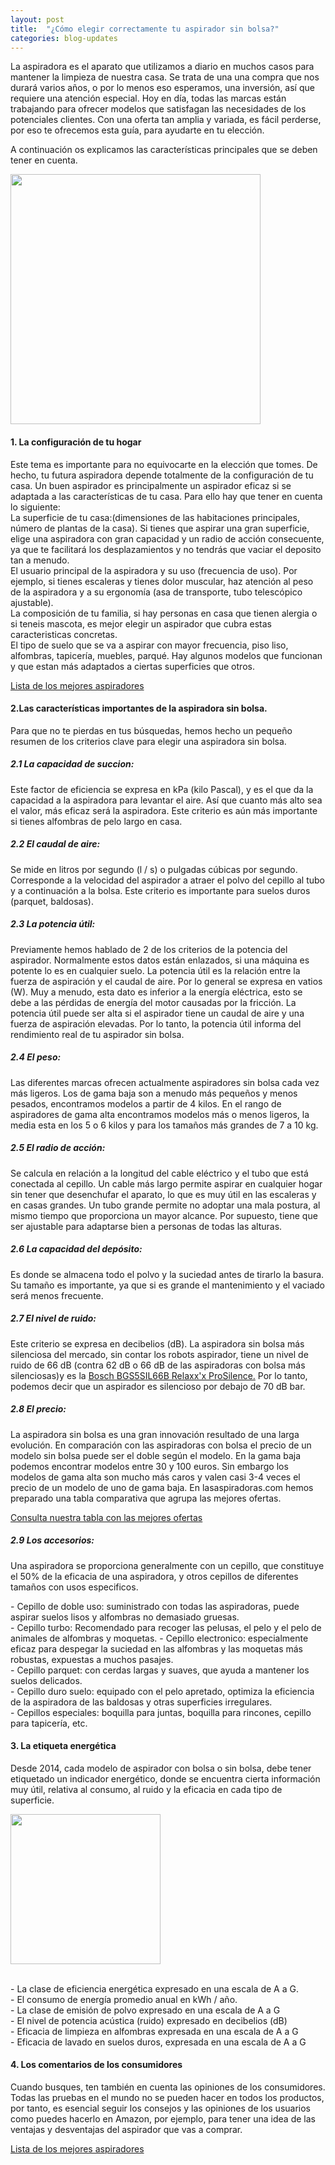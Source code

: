 ```yaml
---
layout: post
title:  "¿Cómo elegir correctamente tu aspirador sin bolsa?"
categories: blog-updates
---
```


La aspiradora es el aparato que utilizamos a diario en muchos casos para mantener la limpieza de nuestra casa. Se trata de una una compra que nos durará varios años, o por lo menos eso esperamos, una inversión,  así que requiere una atención especial.
Hoy en día, todas las marcas están trabajando para ofrecer modelos que satisfagan las necesidades de los potenciales clientes.
Con una oferta tan amplia y variada, es fácil perderse, por eso te ofrecemos esta guía, para ayudarte en tu elección.

A continuación os explicamos las características principales que se deben tener en cuenta.

  <div class="text-center">
    <img src="{{ site.url }}assets/img/blog-aspiradora-sin-bolsa.jpg" width="400" height="auto" alt="">
  </div>
<p>
<h4>1. La configuración de tu hogar</h4>
</p>
<p>
Este tema es importante para no equivocarte en la elección que tomes. De hecho, tu futura aspiradora depende totalmente de la configuración de tu casa. Un buen aspirador es principalmente un aspirador eficaz si se adaptada a las características de tu casa. Para ello hay que tener en cuenta lo siguiente:<br>
La superficie de tu casa:(dimensiones de las habitaciones principales, número de plantas de la casa). Si tienes que aspirar una gran superficie, elige una aspiradora con gran capacidad y un radio de acción consecuente, ya que te facilitará los desplazamientos y no tendrás que vaciar el deposito tan a menudo.<br>
El usuario principal de la aspiradora y su uso (frecuencia de uso). Por ejemplo, si tienes escaleras y tienes dolor muscular, haz atención al peso de la aspiradora y a su ergonomía (asa de transporte, tubo telescópico ajustable).<br>
La composición de tu familia, si hay personas en casa que tienen alergia o si teneis mascota, es mejor elegir un aspirador que cubra estas caracteristicas concretas.<br>
El tipo de suelo que se va a aspirar con mayor frecuencia, piso liso, alfombras, tapicería, muebles, parqué. Hay algunos modelos que funcionan y que estan más adaptados a ciertas superficies que otros.
</p>
<div class="text-center">
<a class="button" href="{{ site.url }}">Lista de los mejores aspiradores</a>
</div>
<p>
<h4>2.Las características importantes de la aspiradora sin bolsa.</h4>
</p>
<p>
Para que no te pierdas en tus búsquedas, hemos hecho un pequeño resumen de los criterios clave para elegir una aspiradora sin bolsa.
</p>
<p>
<h5>2.1 La capacidad de succion:</h5>
</p>
<p>
Este factor de eficiencia se expresa en kPa (kilo Pascal), y es el que da la capacidad a la aspiradora para levantar el aire. Así que cuanto más alto sea el valor, más eficaz será la aspiradora. Este criterio es aún más importante si tienes alfombras de pelo largo en casa.
</p>
<p>
<h5>2.2 El caudal de aire:</h5>
</p>
<p>
Se mide en litros por segundo (l / s) o pulgadas cúbicas por segundo. Corresponde a la velocidad del aspirador a atraer el polvo del cepillo al tubo y a continuación a la bolsa. Este criterio es importante para suelos duros (parquet, baldosas).
</p>
<p>
<h5>2.3 La potencia útil:</h5>
</p>
<p>
Previamente hemos hablado de 2 de los criterios de la potencia del aspirador. Normalmente estos datos están enlazados, si una máquina es potente lo es en cualquier suelo. La potencia útil es la relación entre la fuerza de aspiración y el caudal de aire. Por lo general se expresa en vatios (W). Muy a menudo, esta dato es inferior a la energía eléctrica, esto se debe a las pérdidas de energía del motor causadas por la fricción. La potencia útil puede ser alta si el aspirador tiene un caudal de aire y una fuerza de aspiración elevadas. Por lo tanto, la potencia útil informa del rendimiento real de tu aspirador sin bolsa.
</p>
<p>
<h5>2.4 El peso:</h5>
</p>
<p>
Las diferentes marcas ofrecen actualmente aspiradores sin bolsa cada vez más ligeros. Los de gama baja son a menudo más pequeños y menos pesados, encontramos modelos a partir de 4 kilos.
En el rango de aspiradores de gama alta encontramos modelos más o menos ligeros, la media esta en los 5 o 6 kilos y para los tamaños más grandes de 7 a 10 kg.
</p>
<p>
<h5>2.5 El radio de acción:</h5>
</p>
<p>
Se calcula en relación a la longitud del cable eléctrico y el tubo que está conectada al cepillo. Un cable más largo permite aspirar en cualquier hogar sin tener que desenchufar el aparato, lo que es muy útil en las escaleras y en casas grandes. Un tubo grande permite no adoptar una mala postura, al mismo tiempo que proporciona un mayor alcance. Por supuesto, tiene que ser ajustable para adaptarse bien a personas de todas las alturas.
</p>
<p>
<h5>2.6 La capacidad del depósito:</h5>
</p>
<p>
Es donde se almacena todo el polvo y la suciedad antes de tirarlo la basura. Su tamaño es importante, ya que si es grande el mantenimiento y el vaciado será menos frecuente.
</p>
<p>
<h5>2.7 El nivel de ruido:</h5>
</p>
<p>
Este criterio se expresa en decibelios (dB). La aspiradora sin bolsa más silenciosa del mercado, sin contar los robots aspirador, tiene un nivel de ruido de 66 dB (contra 62 dB o 66 dB de las aspiradoras con bolsa más silenciosas)y es la <a href="{{ site.url }}/test-bosch-bgs5sil66b-relaxx'x-prosilence"> Bosch BGS5SIL66B Relaxx'x ProSilence.</a> Por lo tanto, podemos decir que un aspirador es silencioso por debajo de 70 dB bar.
</p>
<p>
<h5>2.8 El precio:</h5>
</p>
<p>
La aspiradora sin bolsa es una gran innovación resultado de una larga evolución. En comparación con las aspiradoras con bolsa el precio de un modelo sin bolsa puede ser el doble según el modelo. En la gama baja podemos encontrar modelos entre 30 y 100 euros.
Sin embargo los modelos de gama alta son mucho más caros y valen casi  3-4 veces el precio de un modelo de uno de gama baja.
En lasaspiradoras.com hemos preparado una tabla comparativa que agrupa las mejores ofertas.
</p>
<div class="text-center">
  <a class="" href="{{ site.url }}/tabla-precios-mejores-aspiradoras/"> Consulta nuestra tabla con las mejores ofertas</a>
</div>
<p>
<h5>2.9 Los accesorios:</h5>
</p>
<p>
Una aspiradora se proporciona generalmente con un cepillo, que constituye el 50% de la eficacia de una aspiradora, y otros cepillos de diferentes tamaños con usos especificos.
</p>
<p>
- Cepillo de doble uso: suministrado con todas las aspiradoras, puede aspirar suelos lisos y alfombras no demasiado gruesas.<br>
- Cepillo turbo: Recomendado para recoger las pelusas, el pelo y el pelo de animales de alfombras y moquetas.
- Cepillo electronico: especialmente eficaz para despegar la suciedad en las alfombras y las moquetas más robustas, expuestas a muchos pasajes.<br>
- Cepillo parquet: con cerdas largas y suaves, que ayuda a mantener los suelos delicados.<br>
- Cepillo duro suelo: equipado con el pelo apretado, optimiza la eficiencia de la aspiradora de las baldosas y otras superficies irregulares.<br>
- Cepillos especiales: boquilla para juntas, boquilla para rincones, cepillo para tapicería, etc.<br>
</p>
<p>
<h4>3. La etiqueta energética</h4>
</p>
<p>
Desde 2014, cada modelo de aspirador con bolsa o sin bolsa, debe tener etiquetado un indicador energético, donde se encuentra cierta información muy útil, relativa al consumo, al ruido y la eficacia en cada tipo de superficie.
</p>
<div class="text-center">
  <img src="{{ site.url }}assets/img/etiqueta-energetica-ejemplo.jpg" width="240" height="auto" alt="">
</div><br>
<p>
 - La clase de eficiencia energética expresado en una escala de A a G.<br>
 - El consumo de energía promedio anual en kWh / año.<br>
 - La clase de emisión de polvo expresado en una escala de A a G<br>
 - El nivel de potencia acústica (ruido) expresado en decibelios (dB)<br>
 - Eficacia de limpieza en alfombras expresada en una escala de A a G<br>
 - Eficacia de lavado en suelos duros, expresada en una escala de A a G<br>
 </p>
 <p>
<h4> 4. Los comentarios de los consumidores</h4>
</p>
<p>
Cuando busques, ten también en cuenta las opiniones de los consumidores. Todas las pruebas en el mundo no se pueden hacer en todos los productos, por tanto, es esencial seguir los consejos y las opiniones de los usuarios como puedes hacerlo en Amazon, por ejemplo, para tener una idea de las ventajas y desventajas del aspirador que vas a comprar.<br>
</p>
<div class="text-center">
<a class="button" href="{{ site.url }}">Lista de los mejores aspiradores</a>
</div>
